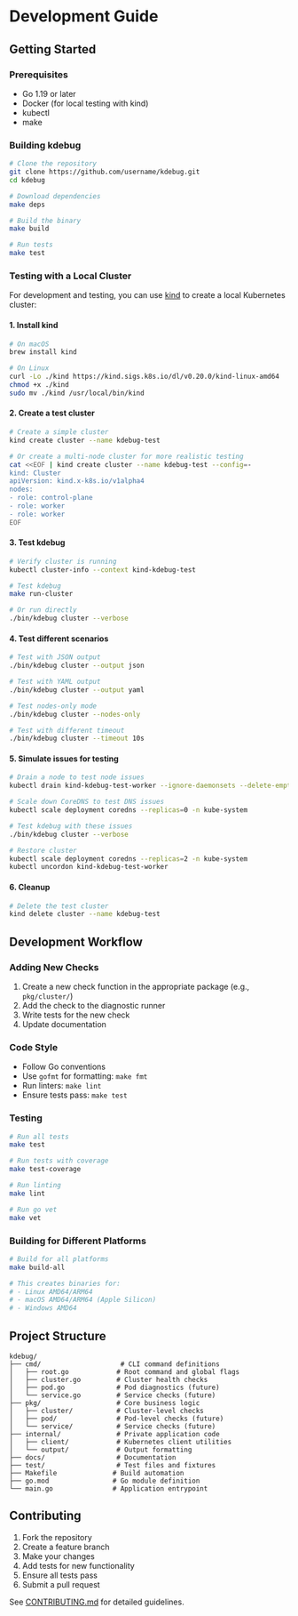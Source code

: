 # Development Guide

## Getting Started

### Prerequisites

- Go 1.19 or later
- Docker (for local testing with kind)
- kubectl
- make

### Building kdebug

```bash
# Clone the repository
git clone https://github.com/username/kdebug.git
cd kdebug

# Download dependencies
make deps

# Build the binary
make build

# Run tests
make test
```

### Testing with a Local Cluster

For development and testing, you can use [kind](https://kind.sigs.k8s.io/) to create a local Kubernetes cluster:

#### 1. Install kind

```bash
# On macOS
brew install kind

# On Linux
curl -Lo ./kind https://kind.sigs.k8s.io/dl/v0.20.0/kind-linux-amd64
chmod +x ./kind
sudo mv ./kind /usr/local/bin/kind
```

#### 2. Create a test cluster

```bash
# Create a simple cluster
kind create cluster --name kdebug-test

# Or create a multi-node cluster for more realistic testing
cat <<EOF | kind create cluster --name kdebug-test --config=-
kind: Cluster
apiVersion: kind.x-k8s.io/v1alpha4
nodes:
- role: control-plane
- role: worker
- role: worker
EOF
```

#### 3. Test kdebug

```bash
# Verify cluster is running
kubectl cluster-info --context kind-kdebug-test

# Test kdebug
make run-cluster

# Or run directly
./bin/kdebug cluster --verbose
```

#### 4. Test different scenarios

```bash
# Test with JSON output
./bin/kdebug cluster --output json

# Test with YAML output
./bin/kdebug cluster --output yaml

# Test nodes-only mode
./bin/kdebug cluster --nodes-only

# Test with different timeout
./bin/kdebug cluster --timeout 10s
```

#### 5. Simulate issues for testing

```bash
# Drain a node to test node issues
kubectl drain kind-kdebug-test-worker --ignore-daemonsets --delete-emptydir-data

# Scale down CoreDNS to test DNS issues
kubectl scale deployment coredns --replicas=0 -n kube-system

# Test kdebug with these issues
./bin/kdebug cluster --verbose

# Restore cluster
kubectl scale deployment coredns --replicas=2 -n kube-system
kubectl uncordon kind-kdebug-test-worker
```

#### 6. Cleanup

```bash
# Delete the test cluster
kind delete cluster --name kdebug-test
```

## Development Workflow

### Adding New Checks

1. Create a new check function in the appropriate package (e.g., `pkg/cluster/`)
2. Add the check to the diagnostic runner
3. Write tests for the new check
4. Update documentation

### Code Style

- Follow Go conventions
- Use `gofmt` for formatting: `make fmt`
- Run linters: `make lint`
- Ensure tests pass: `make test`

### Testing

```bash
# Run all tests
make test

# Run tests with coverage
make test-coverage

# Run linting
make lint

# Run go vet
make vet
```

### Building for Different Platforms

```bash
# Build for all platforms
make build-all

# This creates binaries for:
# - Linux AMD64/ARM64
# - macOS AMD64/ARM64 (Apple Silicon)
# - Windows AMD64
```

## Project Structure

```
kdebug/
├── cmd/                    # CLI command definitions
│   ├── root.go            # Root command and global flags
│   ├── cluster.go         # Cluster health checks
│   ├── pod.go             # Pod diagnostics (future)
│   └── service.go         # Service checks (future)
├── pkg/                   # Core business logic
│   ├── cluster/           # Cluster-level checks
│   ├── pod/               # Pod-level checks (future)
│   └── service/           # Service checks (future)
├── internal/              # Private application code
│   ├── client/            # Kubernetes client utilities
│   └── output/            # Output formatting
├── docs/                  # Documentation
├── test/                  # Test files and fixtures
├── Makefile              # Build automation
├── go.mod                # Go module definition
└── main.go               # Application entrypoint
```

## Contributing

1. Fork the repository
2. Create a feature branch
3. Make your changes
4. Add tests for new functionality
5. Ensure all tests pass
6. Submit a pull request

See [CONTRIBUTING.md](../CONTRIBUTING.md) for detailed guidelines.
